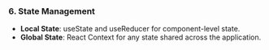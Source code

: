 ### **6. State Management**

* **Local State**: useState and useReducer for component-level state.
* **Global State**: React Context for any state shared across the application.
